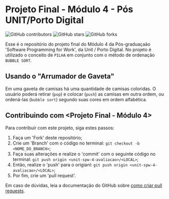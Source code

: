 # Projeto Final - Módulo 4 - Pós UNIT/Porto Digital

<!--- These are examples. See https://shields.io for others or to customize this set of shields. You might want to include dependencies, project status and licence info here ---> 

![GitHub contributors](https://img.shields.io/github/contributors/alvesmog/unit-spw-4-avaliacao)
![GitHub stars](https://img.shields.io/github/stars/alvesmog/unit-spw-4-avaliacao?style=social)
![GitHub forks](https://img.shields.io/github/forks/alvesmog/unit-spw-4-avaliacao?style=social)

Esse é o repositório do projeto final do Módulo 4 da Pós-graduaçaão 'Software Programming for Work', da Unit / Porto Digital. No projeto é utilizado o conceito de `PILHA` em conjunto com o método de ordenação `BUBBLE SORT`.

## Usando o "Arrumador de Gaveta"

Em uma gaveta de camisas há uma quantidade de camisas coloridas. O usuário poderá retirar (`pop`) e colocar (`push`) as camisas em outra ordem, ou ordená-las (`bubble sort`) segundo suas cores em ordem alfabética.

## Contribuindo com <Projeto Final - Módulo 4>
<!--- If your README is long or you have some specific process or steps you want contributors to follow, consider creating a separate CONTRIBUTING.md file---> 
Para contribuir com este projeto, siga estes passos:

1. Faça um 'Fork' deste repositório;
2. Crie um 'Branch' com o código no terminal: `git checkout -b <NOME_DO_BRANCH>`;
3. Faça suas alterações e realize o 'commit' com o seguinte código no terminal: `git push origin <unit-spw-4-avaliacao>/<LOCAL>`;
4. Então, realize o 'push' para o origianl: `git push origin <unit-spw-4-avaliacao>/<LOCAL>`;
5. Por fim, crie um 'pull request'.

Em caso de dúvidas, leia a documentação do GitHub sobre [como criar pull requests](https://help.github.com/en/github/collaborating-with-issues-and-pull-requests/creating-a-pull-request).

